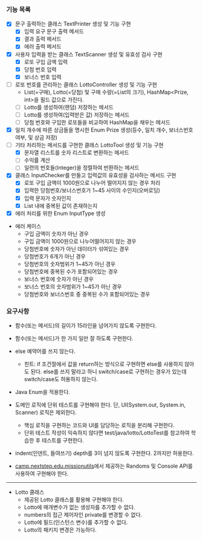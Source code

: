 ### 기능 목록

- [x] 문구 출력하는 클래스 TextPrinter 생성 및 기능 구현
    - [x] 입력 요구 문구 출력 메서드
    - [x] 결과 출력 메서드
    - [x] 에러 출력 메서드
- [x] 사용자 입력을 받는 클래스 TextScanner 생성 및 유효성 검사 구현
    - [x] 로또 구입 금액 입력
    - [x] 당첨 번호 입력
    - [x] 보너스 번호 입력
- [ ] 로또 번호를 관리하는 클래스 LottoController 생성 및 기능 구현
    - List<Lotto>(=구매), Lotto(=당첨) 및 구매 수량(=List<Lotto>의 크기), HashMap<Prize, int>을 필드 값으로 가진다.
    - [ ] Lotto를 생성하여(랜덤) 저장하는 메서드
    - [ ] Lotto를 생성하여(입력받은 값) 저장하는 메서드
    - [ ] 당첨 번호와 구입한 로또들을 비교하여 HashMap을 채우는 메서드
- [x] 일치 개수에 따른 상금들을 명시한 Enum Prize 생성(등수, 일치 개수, 보너스번호 여부, 및 상금 저장)
- [ ] 기타 처리하는 메서드를 구현한 클래스 LottoTool 생성 및 기능 구현
    - [x] 문자열 리스트를 숫자 리스트로 변환하는 메서드
    - [ ] 수익률 계산
    - [ ] 일련의 번호들(Integer)을 정렬하여 반환하는 메서드
- [x] 클래스 InputChecker를 만들고 입력값의 유효성을 검사하는 메서드 구현
    - [x] 로또 구입 금액이 1000원으로 나누어 떨어지지 않는 경우 처리
    - [x] 입력한 당첨번호/보너스번호가 1~45 사이의 수인지(오버로딩)
    - [x] 입력 문자가 숫자인지
    - [x] List 내에 중복된 값이 존재하는지
- [x] 에러 처리를 위한 Enum InputType 생성
- 에러 케이스
    - 구입 금액이 숫자가 아닌 경우
    - 구입 금액이 1000원으로 나누어떨어지지 않는 경우
    - 당첨번호에 숫자가 아닌 데이터가 섞여있는 경우
    - 당첨번호가 6개가 아닌 경우
    - 당첨번호의 숫자범위가 1~45가 아닌 경우
    - 당첨번호에 중복된 수가 포함되어있는 경우
    - 보너스 번호에 숫자가 아닌 경우
    - 보너스 번호의 숫자범위가 1~45가 아닌 경우
    - 당첨번호와 보너스번호 중 중복된 수가 포함되어있는 경우

### 요구사항

- 함수(또는 메서드)의 길이가 15라인을 넘어가지 않도록 구현한다.
- 함수(또는 메서드)가 한 가지 일만 잘 하도록 구현한다.
- else 예약어를 쓰지 않는다.
    - 힌트: if 조건절에서 값을 return하는 방식으로 구현하면 else를 사용하지 않아도 된다. else를 쓰지 말라고 하니 switch/case로 구현하는 경우가
      있는데 switch/case도 허용하지 않는다.
- Java Enum을 적용한다.
- 도메인 로직에 단위 테스트를 구현해야 한다. 단, UI(System.out, System.in, Scanner) 로직은 제외한다.
    - 핵심 로직을 구현하는 코드와 UI를 담당하는 로직을 분리해 구현한다.
    - 단위 테스트 작성이 익숙하지 않다면 test/java/lotto/LottoTest를 참고하여 학습한 후 테스트를 구현한다.

- indent(인덴트, 들여쓰기) depth를 3이 넘지 않도록 구현한다. 2까지만 허용한다.
- [camp.nextstep.edu.missionutils](https://github.com/woowacourse-projects/mission-utils)에서 제공하는
  Randoms 및 Console API를 사용하여 구현해야 한다.

---

- Lotto 클래스
    - 제공된 Lotto 클래스를 활용해 구현해야 한다.
    - Lotto에 매개변수가 없는 생성자를 추가할 수 없다.
    - numbers의 접근 제어자인 private를 변경할 수 없다.
    - Lotto에 필드(인스턴스 변수)를 추가할 수 없다.
    - Lotto의 패키지 변경은 가능하다.